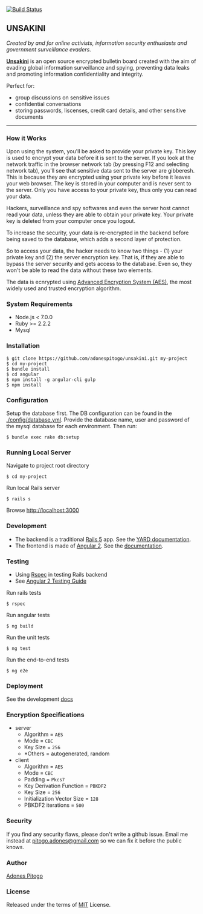 [![Build Status](https://travis-ci.org/adonespitogo/unsakini.svg?branch=master)](https://travis-ci.org/adonespitogo/unsakini)

UNSAKINI
-----------
*Created by and for online activists, information security enthusiasts and government surveillance evaders.*


**[Unsakini](https://www.unsakini.com)** is an open source encrypted bulletin board created with the aim of evading global information surveillance and spying, preventing data leaks and promoting information confidentiality and integrity.

Perfect for:

 - group discussions on sensitive issues
 - confidential conversations
 - storing passwords, liscenses, credit card details, and other sensitive documents


-------------------------

### How it Works
Upon using the system, you'll be asked to provide your private key. This key is used to encrypt your data before it is sent to the server. If you look at the network traffic in the browser network tab (by pressing F12 and selecting network tab), you'll see that sensitive data sent to the server are gibberesh. This is because they are encrypted using your private key before it leaves your web browser. The key is stored in your computer and is never sent to the server. Only you have access to your private key, thus only you can read your data.

Hackers, surveillance and spy softwares and even the server host cannot read your data, unless they are able to obtain your private key. Your private key is deleted from your computer once you logout.

To increase the security, your data is re-encrypted in the backend before being saved to the database, which adds a second layer of protection.

So to access your data, the hacker needs to know two things - (1) your private key and (2) the server encryption key. That is, if they are able to bypass the server security and gets access to the database. Even so, they won't be able to read the data without these two elements.

The data is ecnrypted using [Advanced Encryption System (AES)](https://en.wikipedia.org/wiki/Advanced_Encryption_Standard), the most widely used and trusted encryption algorithm.

### System Requirements
 - Node.js < 7.0.0
 - Ruby >= 2.2.2
 - Mysql

### Installation

```
$ git clone https://github.com/adonespitogo/unsakini.git my-project
$ cd my-project
$ bundle install
$ cd angular
$ npm install -g angular-cli gulp
$ npm install
```

### Configuration
Setup the database first. The DB configuration can be found in the [./config/database.yml](./config/database.yml). Provide the database name, user and password of the mysql database for each environment. Then run:
```
$ bundle exec rake db:setup
```

### Running Local Server
Navigate to project root directory
```
$ cd my-project
```

Run local Rails server
```
$ rails s
```
Browse [http://localhost:3000](http://localhost:3000)

### Development
 - The backend is a traditional [Rails 5](http://rubyonrails.org/) app. See the [YARD documentation](https://www.unsakini.com/docs/backend/).
 - The frontend is made of [Angular 2](https://angular.io/). See the [documentation](https://github.com/angular/angular-cli).

### Testing
 - Using [Rspec](http://rspec.info/) in testing Rails backend
 - See [Angular 2 Testing Guide](https://angular.io/docs/ts/latest/guide/testing.html)

Run rails tests
```
$ rspec
```
Run angular tests
```
$ ng build
```
Run the unit tests
```
$ ng test
```
Run the end-to-end tests
```
$ ng e2e
```

### Deployment
See the development [docs](./docs/development.md)

### Encryption Specifications

  - server
    - Algorithm = `AES`
    - Mode = `CBC`
    - Key Size = `256`
    - *Others = autogenerated, random
  - client
    - Algorithm = `AES`
    - Mode = `CBC`
    - Padding = `Pkcs7`
    - Key Derivation Function = `PBKDF2`
    - Key Size = `256`
    - Initialization Vector Size = `128`
    - PBKDF2 iterations = `500`

### Security
  If you find any security flaws, please don't write a github issue. Email me instead at pitogo.adones@gmail.com so we can fix it before the public knows.

### Author
[Adones Pitogo](http://adonespitogo.com)

### License
Released under the terms of [MIT](https://opensource.org/licenses/MIT) License.
